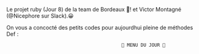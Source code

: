 Le projet ruby (Jour 8) de la team de Bordeaux 🍷! 
 et Victor Montagné (@Nicephore sur Slack).😀

On vous a concocté des petits codes pour aujourdhui pleine de méthodes Def :

                                              🍔 MENU DU JOUR 🍔
                                              
                                              





